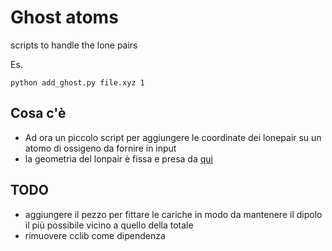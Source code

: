 # Ghost atoms

scripts to handle the lone pairs

Es.
```
python add_ghost.py file.xyz 1
```

## Cosa c'è

* Ad ora un piccolo script per aggiungere le coordinate dei lonepair su un atomo di ossigeno da fornire in input
* la geometria del lonpair è fissa e presa da [qui](https://www.frontiersin.org/articles/10.3389/fchem.2020.00584/full)

## TODO

* aggiungere il pezzo per fittare le cariche in modo da mantenere il dipolo il più possibile vicino a quello della totale
* rimuovere cclib come dipendenza